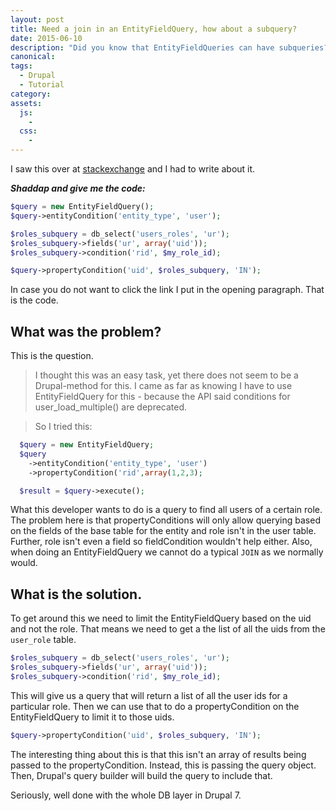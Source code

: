 ```yaml
---
layout: post
title: Need a join in an EntityFieldQuery, how about a subquery?
date: 2015-06-10
description: "Did you know that EntityFieldQueries can have subqueries? They can."
canonical:
tags:
  - Drupal
  - Tutorial
category:
assets:
  js:
    -
  css:
    -
---
```


I saw this over at [stackexchange](http://drupal.stackexchange.com/a/153695/17227) and I had to write about it.

_**Shaddap and give me the code:**_

```php
$query = new EntityFieldQuery();
$query->entityCondition('entity_type', 'user');

$roles_subquery = db_select('users_roles', 'ur');
$roles_subquery->fields('ur', array('uid'));
$roles_subquery->condition('rid', $my_role_id);

$query->propertyCondition('uid', $roles_subquery, 'IN');
```

In case you do not want to click the link I put in the opening paragraph. That is the code.

## What was the problem?

This is the question.

> I thought this was an easy task, yet there does not seem to be a Drupal-method for this. I came as far as knowing I have to use EntityFieldQuery for this - because the API said conditions for user_load_multiple() are deprecated.

> So I tried this:

```php
  $query = new EntityFieldQuery;
  $query
    ->entityCondition('entity_type', 'user')
    ->propertyCondition('rid',array(1,2,3);

  $result = $query->execute();
```

What this developer wants to do is a query to find all users of a certain role. The problem here is that propertyConditions will only allow querying based on the fields of the base table for the entity and role isn't in the user table. Further, role isn't even a field so fieldCondition wouldn't help either. Also, when doing an EntityFieldQuery we cannot do a typical ```JOIN``` as we normally would.

## What is the solution.

To get around this we need to limit the EntityFieldQuery based on the uid and not the role. That means we need to get a the list of all the uids from the ```user_role``` table.

```php
$roles_subquery = db_select('users_roles', 'ur');
$roles_subquery->fields('ur', array('uid'));
$roles_subquery->condition('rid', $my_role_id);
```

This will give us a query that will return a list of all the user ids for a particular role. Then we can use that to do a propertyCondition on the EntityFieldQuery to limit it to those uids.

```php
$query->propertyCondition('uid', $roles_subquery, 'IN');
```

The interesting thing about this is that this isn't an array of results being passed to the propertyCondition. Instead, this is passing the query object. Then, Drupal's query builder will build the query to include that.

Seriously, well done with the whole DB layer in Drupal 7.
